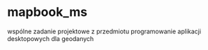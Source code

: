 # mapbook_ms
wspólne zadanie projektowe z przedmiotu programowanie aplikacji desktopowych dla geodanych
